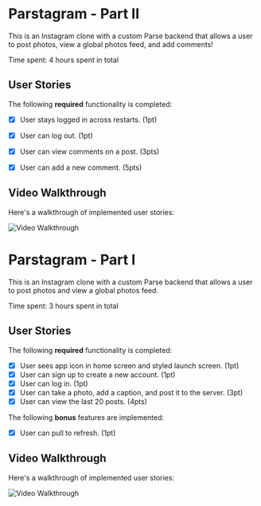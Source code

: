# Parstagram - Part II

This is an Instagram clone with a custom Parse backend that allows a user to post photos, view a global photos feed, and add comments!

Time spent: 4 hours spent in total

## User Stories

The following **required** functionality is completed:

- [x] User stays logged in across restarts. (1pt)
- [x] User can log out. (1pt)
- [x] User can view comments on a post. (3pts)
- [x] User can add a new comment. (5pts)


## Video Walkthrough

Here's a walkthrough of implemented user stories:

<img src='http://g.recordit.co/TeCSmpbpom.gif' title='Video Walkthrough' width='' alt='Video Walkthrough' />

# Parstagram - Part I

This is an Instagram clone with a custom Parse backend that allows a user to post photos and view a global photos feed.

Time spent: 3 hours spent in total

## User Stories

The following **required** functionality is completed:

- [x] User sees app icon in home screen and styled launch screen. (1pt)
- [x] User can sign up to create a new account. (1pt)
- [x] User can log in. (1pt)
- [x] User can take a photo, add a caption, and post it to the server. (3pt)
- [x] User can view the last 20 posts. (4pts)

The following **bonus** features are implemented:

- [x] User can pull to refresh. (1pt)

## Video Walkthrough

Here's a walkthrough of implemented user stories:

<img src= 'http://g.recordit.co/Nw5gk62AGc.gif' title='Video Walkthrough' width='' alt='Video Walkthrough' />
